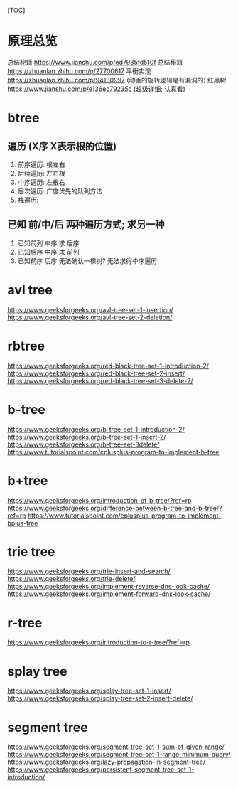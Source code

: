 [TOC]
# 原理总览
总结秘籍 https://www.jianshu.com/p/ed7935fd510f
总结秘籍 https://zhuanlan.zhihu.com/p/27700617
平衡实现 https://zhuanlan.zhihu.com/p/94130997  (动画的旋转逻辑是有漏洞的)
红黑树   https://www.jianshu.com/p/e136ec79235c (超级详细; 认真看)

# btree
## 遍历  (X序 X表示根的位置)
1. 前序遍历: 根左右
2. 后续遍历: 左右根
3. 中序遍历: 左根右
4. 层次遍历: 广度优先的队列方法
5. 栈遍历:   
## 已知 前/中/后 两种遍历方式; 求另一种
1. 已知前列 中序 求 后序
2. 已知后序 中序 求 前列
3. 已知前序 后序 无法确认一棵树? 无法求得中序遍历

# avl tree
https://www.geeksforgeeks.org/avl-tree-set-1-insertion/
https://www.geeksforgeeks.org/avl-tree-set-2-deletion/

# rbtree
https://www.geeksforgeeks.org/red-black-tree-set-1-introduction-2/
https://www.geeksforgeeks.org/red-black-tree-set-2-insert/
https://www.geeksforgeeks.org/red-black-tree-set-3-delete-2/

# b-tree
https://www.geeksforgeeks.org/b-tree-set-1-introduction-2/
https://www.geeksforgeeks.org/b-tree-set-1-insert-2/
https://www.geeksforgeeks.org/b-tree-set-3delete/
https://www.tutorialspoint.com/cplusplus-program-to-implement-b-tree

# b+tree
https://www.geeksforgeeks.org/introduction-of-b-tree/?ref=rp
https://www.geeksforgeeks.org/difference-between-b-tree-and-b-tree/?ref=rp
https://www.tutorialspoint.com/cplusplus-program-to-implement-bplus-tree

# trie tree
https://www.geeksforgeeks.org/trie-insert-and-search/
https://www.geeksforgeeks.org/trie-delete/
https://www.geeksforgeeks.org/implement-reverse-dns-look-cache/
https://www.geeksforgeeks.org/implement-forward-dns-look-cache/

# r-tree
https://www.geeksforgeeks.org/introduction-to-r-tree/?ref=rp

# splay tree
https://www.geeksforgeeks.org/splay-tree-set-1-insert/
https://www.geeksforgeeks.org/splay-tree-set-2-insert-delete/

# segment tree
https://www.geeksforgeeks.org/segment-tree-set-1-sum-of-given-range/
https://www.geeksforgeeks.org/segment-tree-set-1-range-minimum-query/
https://www.geeksforgeeks.org/lazy-propagation-in-segment-tree/
https://www.geeksforgeeks.org/persistent-segment-tree-set-1-introduction/